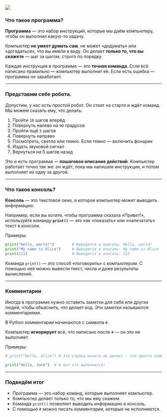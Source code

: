 ![](https://course-qa-basics.s3.us-west-1.amazonaws.com/programmers-and-programs.png)

### Что такое программа?

**Программа** — это набор инструкций, которые мы даём компьютеру, чтобы он выполнил какую-то задачу.

Компьютер **не умеет думать сам**, не может «додумать» или «догадаться», что вы имели в виду. Он делает **только то, что вы скажете** — шаг за шагом, строго по порядку.

Каждая инструкция в программе — это **точная команда**. Если всё написано правильно — компьютер выполнит её. Если есть ошибка — программа не заработает.

---

### Представим себе робота.
Допустим, у нас есть простой робот. Он стоит на старте и ждёт команд. Мы можем сказать ему, что делать:

1. Пройти `10` шагов вперёд
2. Повернуть налево на `90` градусов
3. Пройти ещё `5` шагов
4. Повернуть направо
5. Посмотреть, светло или темно. Если темно — включить фонарик
6. Издать звуковой сигнал
7. Вернуться на 5 шагов назад

Это и есть программа — **пошаговое описание действий**. Компьютер работает точно так же: он ждёт, пока мы напишем инструкции, и потом выполняет их одну за другой.

---

### Что такое консоль?
**Консоль** — это текстовое окно, в которое компьютер может выводить информацию.

Например, если вы хотите, чтобы программа сказала «Привет!», используйте команду **`print()`** — это как «показать» или «напечатать» текст в консоли.

Примеры:

```python
print("Hello, world!")        # Выводится в консоль: Hello, world!
print("My name is Alice")     # Выводится в консоль: My name is Alice
print(123)                    # Выводится в консоль: 123
```

Команда `print()` — это способ «поговорить» с компьютером. С помощью неё можно вывести текст, числа и даже результаты вычислений.

---

### Комментарии
Иногда в программе нужно оставить заметки для себя или других людей, чтобы объяснить, что делает код. Эти заметки называются комментариями.

В Python комментарии начинаются с символа `#`.

Компьютер **игнорирует** всё, что написано после `#` — он это не выполняет.

Примеры:
```python
# print("Hello, Alice") # Эта строка ничего не делает — это просто комментарий

print("Hello, Jack")  # А вот это выполнится!
```

---

### Подведём итог
* Программа — это набор команд, которые выполняет компьютер.
* Компьютер делает только то, что мы ему скажем.
* Команда `print()` позволяет выводить информацию в консоль.
* С помощью `#` можно писать комментарии, которые не исполняются.